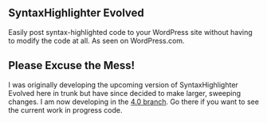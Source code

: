 ## SyntaxHighlighter Evolved

Easily post syntax-highlighted code to your WordPress site without having to modify the code at all. As seen on WordPress.com.

## Please Excuse the Mess!

I was originally developing the upcoming version of SyntaxHighlighter Evolved here in trunk but have since decided to make larger, sweeping changes. I am now developing in the [4.0 branch](https://github.com/Viper007Bond/syntaxhighlighter/commits/4.0). Go there if you want to see the current work in progress code.